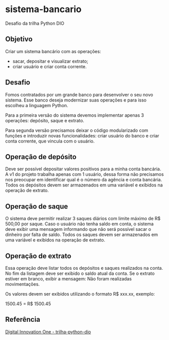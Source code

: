 # sistema-bancario

Desafio da trilha Python DIO

## Objetivo

Criar um sistema bancário com as operações:

- sacar, depositar e visualizar extrato;
- criar usuário e criar conta corrente.

## Desafio

Fomos contratados por um grande banco para desenvolver o seu novo sistema. Esse banco deseja modernizar suas operações e para isso escolheu a linguagem Python.

Para a primeira versão do sistema devemos implementar apenas 3 operações: depósito, saque e extrato.

Para segunda versão precisamos deixar o código modularizado com funções e introduzir novas funcionalidades: criar usuário do banco e criar conta corrente, que vincula com o usuário.

## Operação de depósito

Deve ser possível depositar valores positivos para a minha conta bancária. A v1 do projeto trabalha apenas com 1 usuário, dessa forma não precisamos nos preocupar em identificar qual é o número da agência e conta bancária. Todos os depósitos devem ser armazenados em uma variável e exibidos na operação de extrato.

## Operação de saque

O sistema deve permitir realizar 3 saques diários com limite máximo de R$ 500,00 por saque. Caso o usuário não tenha saldo em conta, o sistema deve exibir uma mensagem informando que não será possível sacar o dinheiro por falta de saldo. Todos os saques devem ser armazenados em uma variável e exibidos na operação de extrato.

## Operação de extrato

Essa operação deve listar todos os depósitos e saques realizados na conta. No fim da listagem deve ser exibido o saldo atual da conta. Se o extrato estiver em branco, exibir a
mensagem: Não foram realizadas movimentações.

Os valores devem ser exibidos utilizando o formato R$ xxx.xx, exemplo:

1500.45 = R$ 1500.45

## Referência

[Digital Innovation One - trilha-python-dio](https://github.com/digitalinnovationone/trilha-python-dio/)

